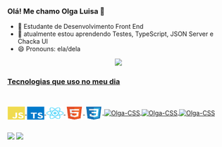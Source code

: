 ### Olá! Me chamo Olga Luisa 👋

- 🔭 Estudante de Desenvolvimento Front End
- 🌱 atualmente estou aprendendo Testes, TypeScript, JSON Server e Chacka UI
- 😄 Pronouns: ela/dela

<div align="center">
  <a href="https://github.com/Olgaluiisa">
  <img height="150em" src="https://github-readme-stats.vercel.app/api?username=Olgaluiisa&show_icons=true&theme=dark&include_all_commits=true&count_private=true"/>
</div>
<h3>Tecnologias que uso no meu dia</h3>

  ##
  
<div style="display: inline_block"><br>
  <img align="center" alt="Olga-Js" height="30" width="40" src="https://raw.githubusercontent.com/devicons/devicon/master/icons/javascript/javascript-plain.svg">
  <img align="center" alt="Olga-Ts" height="30" width="40" src="https://raw.githubusercontent.com/devicons/devicon/master/icons/typescript/typescript-plain.svg">
  <img align="center" alt="Olga-React" height="30" width="40" src="https://raw.githubusercontent.com/devicons/devicon/master/icons/react/react-original.svg">
  <img align="center" alt="Olga-HTML" height="30" width="40" src="https://raw.githubusercontent.com/devicons/devicon/master/icons/html5/html5-original.svg">
  <img align="center" alt="Olga-CSS" height="30" width="40" src="https://raw.githubusercontent.com/devicons/devicon/master/icons/css3/css3-original.svg"> 
  <img align="center" alt="Olga-CSS" height="30" width="40" src="https://cdn.jsdelivr.net/gh/devicons/devicon/icons/redux/redux-original.svg" /> 
  <img align="center" alt="Olga-CSS" height="30" width="40" src="https://cdn.jsdelivr.net/gh/devicons/devicon/icons/git/git-original.svg" />
  <img align="center" alt="Olga-CSS" height="30" width="40" src="https://cdn.jsdelivr.net/gh/devicons/devicon/icons/figma/figma-original.svg" />
  
##

<div>
  <a href="https://www.linkedin.com/in/olgaluisa" target="_blank"><img src="https://img.shields.io/badge/-LinkedIn-%230077B5?style=for-the-badge&logo=linkedin&logoColor=white" target="_blank"></a> 
  <a href="https://www.codewars.com/users/olgaluisa"><img src="https://img.shields.io/badge/Codewars-B1361E?style=for-the-badge&logo=Codewars&logoColor=white"></a> 
  
</div>
 
          
          
  
           
          
</div>
